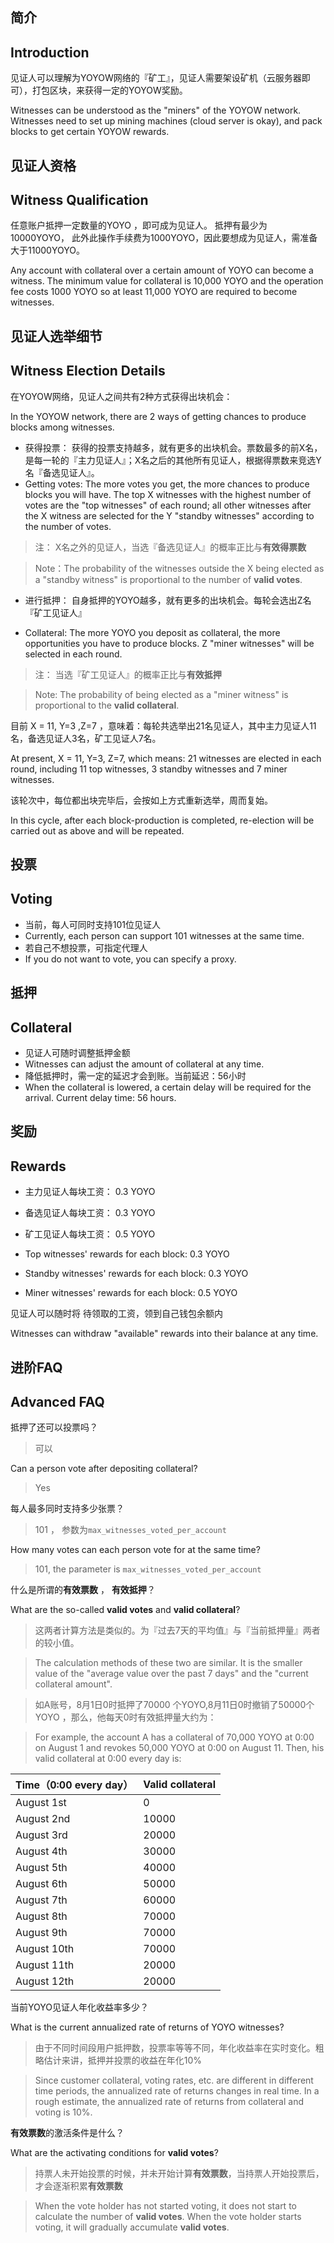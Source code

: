 
## 简介
## Introduction
见证人可以理解为YOYOW网络的『矿工』，见证人需要架设矿机（云服务器即可），打包区块，来获得一定的YOYOW奖励。

Witnesses can be understood as the "miners" of the YOYOW network. Witnesses need to set up mining machines (cloud server is okay), and pack blocks to get certain YOYOW rewards.

## 见证人资格
## Witness Qualification

任意账户抵押一定数量的YOYO ，即可成为见证人。
抵押有最少为10000YOYO， 此外此操作手续费为1000YOYO，因此要想成为见证人，需准备大于11000YOYO。

Any account with collateral over a certain amount of YOYO can become a witness. The minimum value for collateral is 10,000 YOYO and the operation fee costs 1000 YOYO so at least 11,000 YOYO are required to become witnesses.


## 见证人选举细节
## Witness Election Details

在YOYOW网络，见证人之间共有2种方式获得出块机会：

In the YOYOW network, there are 2 ways of getting chances to produce blocks among witnesses.

* 获得投票： 获得的投票支持越多，就有更多的出块机会。票数最多的前X名，是每一轮的『主力见证人』；X名之后的其他所有见证人，根据得票数来竞选Y名『备选见证人』。
* Getting votes: The more votes you get, the more chances to produce blocks you will have. The top X witnesses with the highest number of votes are the "top witnesses" of each round; all other witnesses after the X witness are selected for the Y  "standby witnesses" according to the number of votes.

> 注： X名之外的见证人，当选『备选见证人』的概率正比与**有效得票数**

> Note：The probability of the witnesses outside the X being elected as a "standby witness" is proportional to the number of **valid votes**.

* 进行抵押： 自身抵押的YOYO越多，就有更多的出块机会。每轮会选出Z名『矿工见证人』

* Collateral: The more YOYO you deposit as collateral, the more opportunities you have to produce blocks. Z "miner witnesses" will be selected in each round.

> 注： 当选『矿工见证人』的概率正比与**有效抵押**

> Note: The probability of being elected as a "miner witness" is proportional to the **valid collateral**.

目前 X = 11, Y=3 ,Z=7 ，意味着：每轮共选举出21名见证人，其中主力见证人11名，备选见证人3名，矿工见证人7名。

At present, X = 11, Y=3, Z=7, which means: 21 witnesses are elected in each round, including 11 top witnesses, 3 standby witnesses and 7 miner witnesses.

该轮次中，每位都出块完毕后，会按如上方式重新选举，周而复始。

In this cycle, after each block-production is completed, re-election will be carried out as above and will be repeated.

## 投票
## Voting
* 当前，每人可同时支持101位见证人
* Currently, each person can support 101 witnesses at the same time.
* 若自己不想投票，可指定代理人
* If you do not want to vote, you can specify a proxy.

## 抵押
## Collateral
* 见证人可随时调整抵押金额
* Witnesses can adjust the amount of collateral at any time.
* 降低抵押时，需一定的延迟才会到账。当前延迟：56小时
* When the collateral is lowered, a certain delay will be required for the arrival. Current delay time: 56 hours.


## 奖励
## Rewards
* 主力见证人每块工资： 0.3 YOYO
* 备选见证人每块工资： 0.3 YOYO
* 矿工见证人每块工资： 0.5 YOYO

* Top witnesses' rewards for each block: 0.3 YOYO
* Standby witnesses' rewards for each block: 0.3 YOYO
* Miner witnesses' rewards for each block: 0.5 YOYO

见证人可以随时将 待领取的工资，领到自己钱包余额内

Witnesses can withdraw "available" rewards into their balance at any time.

## 进阶FAQ
## Advanced FAQ

抵押了还可以投票吗？
> 可以

Can a person vote after depositing collateral?
> Yes

每人最多同时支持多少张票？
> 101 ， 参数为`max_witnesses_voted_per_account`

How many votes can each person vote for at the same time?
> 101, the parameter is `max_witnesses_voted_per_account`

什么是所谓的**有效票数** ， **有效抵押**？

What are the so-called **valid votes** and **valid collateral**?

> 这两者计算方法是类似的。为『过去7天的平均值』与『当前抵押量』两者的较小值。

> The calculation methods of these two are similar. It is the smaller value of the "average value over the past 7 days" and the "current collateral amount".

> 如A账号，8月1日0时抵押了70000 个YOYO,8月11日0时撤销了50000个YOYO ，那么，他每天0时有效抵押量大约为：

> For example, the account A has a collateral of 70,000 YOYO at 0:00 on August 1 and revokes 50,000 YOYO at 0:00 on August 11. Then, his valid collateral at 0:00 every day is:

Time（0:00 every day） | Valid collateral  |
-----------|-------|
August 1st | 0    |
August 2nd | 10000|
August 3rd | 20000|
August 4th | 30000|
August 5th | 40000|
August 6th | 50000|
August 7th | 60000|
August 8th | 70000|
August 9th | 70000|
August 10th | 70000|
August 11th | 20000|
August 12th | 20000|

当前YOYO见证人年化收益率多少？

What is the current annualized rate of returns of YOYO witnesses?

> 由于不同时间段用户抵押数，投票率等等不同，年化收益率在实时变化。粗略估计来讲，抵押并投票的收益在年化10%

> Since customer collateral, voting rates, etc. are different in different time periods, the annualized rate of returns changes in real time. In a rough estimate, the annualized rate of returns from collateral and voting is 10%.

**有效票数**的激活条件是什么？

What are the activating conditions for **valid votes**?

> 持票人未开始投票的时候，并未开始计算**有效票数**，当持票人开始投票后，才会逐渐积累**有效票数** 

> When the vote holder has not started voting, it does not start to calculate the number of **valid votes**. When the vote holder starts voting, it will gradually accumulate **valid votes**.
